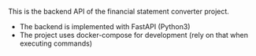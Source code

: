 This is the backend API of the financial statement converter project.

- The backend is implemented with FastAPI (Python3)
- The project uses docker-compose for development (rely on that when executing commands)
  